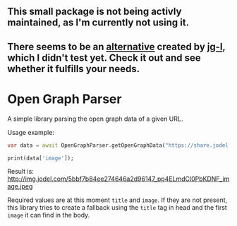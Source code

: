 ## This small package is not being activly maintained, as I'm currently not using it.
## There seems to be an [alternative](https://pub.dev/packages/metadata_fetch) created by [jg-l](https://github.com/jg-l), which I didn't test yet. Check it out and see whether it fulfills your needs.

# Open Graph Parser

A simple library parsing the open graph data of a given URL.

Usage example:

```dart
var data = await OpenGraphParser.getOpenGraphData("https://share.jodel.com/post?postId=5bbf7b84ee274646a2d96147&_branch_match_id=536882993144588943")

print(data['image']);
```
Result is: http://img.jodel.com/5bbf7b84ee274646a2d96147_pp4ELmdCl0PbKDNF_image.jpeg

Required values are at this moment `title` and `image`.
If they are not present, this library tries to create a fallback using the `title` tag in head and the first `image` it can find in the body.
